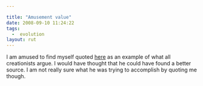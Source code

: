 ```yaml
---

title: "Amusement value"
date: 2008-09-10 11:24:22
tags:
  -  evolution
layout: rut
---
```


I am amused to find myself quoted <a href="http://www.bautforum.com/general-science/51643-large-hadron-colliders-danger-33.html#post1319625">here</a> as an example of what all creationists argue.  I would have thought that he could have found a better source.  I am not really sure what he was trying to accomplish by quoting me though. 

